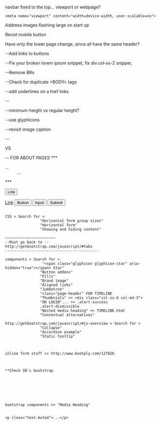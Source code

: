 navbar fixed to the top... viewport or webpage?

    <meta name="viewport" content="width=device-width, user-scalable=no">


  Address images flashing large on start up


  Revist mobile button

  Have only the lower page change, since all have the same header?
  
--Add links to buttons

--Fix your broken lorem ipsum snippet, fix div.col-xs-2 snipper, 

--Remove BRs

--Check for duplicate >BODY< tags

--add underlines on a href links

--<div class="alert alert-alert-success">

--minimum-height vs regular height?

--use glyphicons

--revisit image caption

-- <div class="col-xs-6 col-md-3"> VS <div class="col-xs-6">



-- FOR ABOUT PAGES ***
<dl class="dl-horizontal">
  <dt>...</dt>
  <dd>...</dd>
</dl>
***

<button type="button" class="btn btn-link">Link</button>




<a class="btn btn-default" href="#" role="button">Link</a>
<button class="btn btn-default" type="submit">Button</button>
<input class="btn btn-default" type="button" value="Input">
<input class="btn btn-default" type="submit" value="Submit">

~~~~~~~~~~~~~~~~~~~~~~~~~

CSS > Search for > 
                "Horizontal form group sizes"
                "Horizontal form"
                "Showing and hiding content"

~~~~~~~~~~~~~~~~~~~~~~~
--Must go back to --
http://getbootstrap.com/javascript/#tabs
-------------------------------------------

components > Search for > 
                 "<span class="glyphicon glyphicon-star" aria-hidden="true"></span> Star"
                "Button addons"
                "Pills"
                "Brand image"
                "Aligned links"
                "Jumbotron"
                "class="page-header" FOR TIMELINE
                "Thumbnials" >> <div class="col-xs-6 col-md-3">
                "ON LOGIN"... >> .alert-success
                .alert-dismissible
                "Nested media heading" >> TIMELINE.html
                "Contextual alternatives"
                
http://getbootstrap.com/javascript/#js-overview > Search for >                
                "Collapse"
                "Accordion example"
                "Static tooltip"



inline form stuff >> http://www.bootply.com/127826



**Check SB's bootstrap







bootstrap components >> "Media Heading"


<p class="text-muted">...</p>

